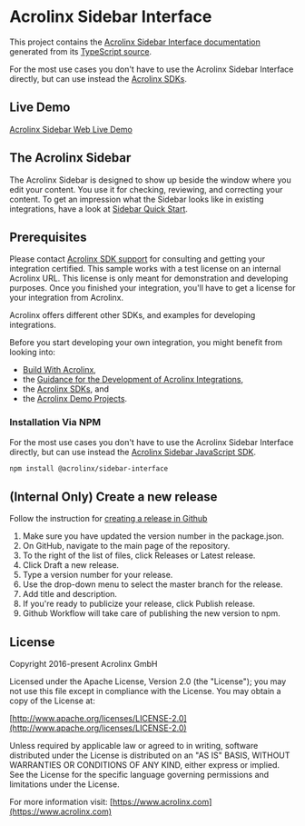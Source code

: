 # Acrolinx Sidebar Interface

This project contains the [Acrolinx Sidebar Interface documentation](https://acrolinx.github.io/sidebar-interface/)
generated from its [TypeScript source](./src/index.ts).

For the most use cases you don't have to use the Acrolinx Sidebar Interface directly, but can use instead the [Acrolinx SDKs](https://github.com/acrolinx?q=sdk).

## Live Demo

[Acrolinx Sidebar Web Live Demo](https://acrolinx.github.io/acrolinx-sidebar-demo/samples/index.html)

## The Acrolinx Sidebar

The Acrolinx Sidebar is designed to show up beside the window where you edit your content.
You use it for checking, reviewing, and correcting your content.
To get an impression what the Sidebar looks like in existing integrations, have a look at
[Sidebar Quick Start](https://support.acrolinx.com/hc/en-us/articles/10252588984594-Sidebar-Quick-Start).

## Prerequisites

Please contact [Acrolinx SDK support](https://github.com/acrolinx/acrolinx-coding-guidance/blob/main/topics/sdk-support.md)
for consulting and getting your integration certified.
This sample works with a test license on an internal Acrolinx URL.
This license is only meant for demonstration and developing purposes.
Once you finished your integration, you'll have to get a license for your integration from Acrolinx.
  
Acrolinx offers different other SDKs, and examples for developing integrations.

Before you start developing your own integration, you might benefit from looking into:

* [Build With Acrolinx](https://support.acrolinx.com/hc/en-us/categories/10209837818770-Build-With-Acrolinx),
* the [Guidance for the Development of Acrolinx Integrations](https://github.com/acrolinx/acrolinx-coding-guidance),
* the [Acrolinx SDKs](https://github.com/acrolinx?q=sdk), and
* the [Acrolinx Demo Projects](https://github.com/acrolinx?q=demo).

### Installation Via NPM

For the most use cases you don't have to use the Acrolinx Sidebar Interface directly,
but can use instead the [Acrolinx Sidebar JavaScript SDK](https://github.com/acrolinx/sidebar-sdk-js).

```bash
npm install @acrolinx/sidebar-interface
```

## (Internal Only) Create a new release

Follow the instruction for [creating a release in Github](https://docs.github.com/en/github/administering-a-repository/releasing-projects-on-github/managing-releases-in-a-repository#creating-a-release)

1. Make sure you have updated the version number in the package.json.
2. On GitHub, navigate to the main page of the repository.
3. To the right of the list of files, click Releases or Latest release.
4. Click Draft a new release.
5. Type a version number for your release. 
6. Use the drop-down menu to select the master branch for the release.
7. Add title and description.
8. If you're ready to publicize your release, click Publish release.
9. Github Workflow will take care of publishing the new version to npm.

## License

Copyright 2016-present Acrolinx GmbH

Licensed under the Apache License, Version 2.0 (the "License");
you may not use this file except in compliance with the License.
You may obtain a copy of the License at:

[http://www.apache.org/licenses/LICENSE-2.0](http://www.apache.org/licenses/LICENSE-2.0)

Unless required by applicable law or agreed to in writing, software
distributed under the License is distributed on an "AS IS" BASIS,
WITHOUT WARRANTIES OR CONDITIONS OF ANY KIND, either express or implied.
See the License for the specific language governing permissions and
limitations under the License.

For more information visit: [https://www.acrolinx.com](https://www.acrolinx.com)
